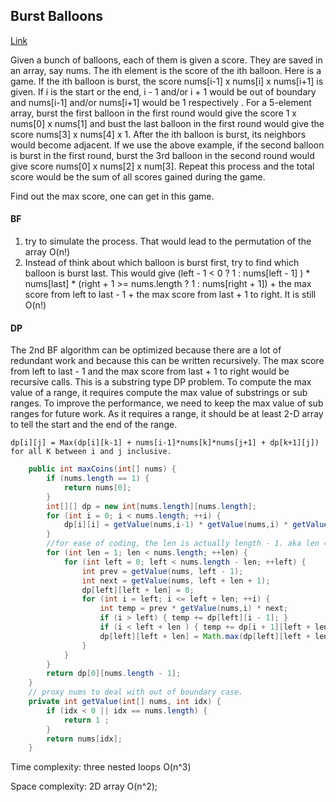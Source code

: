 ## Burst Balloons

[Link](https://leetcode.com/problems/burst-balloons/)

Given a bunch of  balloons, each of them is given a score. They are saved in an array, say nums. The ith element is the score of the ith balloon. Here is a game. If the ith balloon is burst, the score  nums[i-1] x nums[i] x nums[i+1] is given. If i is the start or the end, i - 1 and/or i + 1 would be out of boundary and nums[i-1] and/or nums[i+1] would be 1 respectively . For a 5-element array, burst the first balloon in the first round would give the score 1 x nums[0] x nums[1] and bust the last balloon in the first round would give the score nums[3] x nums[4] x 1.  After the ith balloon is burst, its neighbors would become adjacent. If we use the above example, if the second balloon is burst in the first round, burst the 3rd balloon in the second round would give score nums[0] x nums[2] x num[3]. Repeat this process and the total score would be the sum of all scores gained during the game. 

Find out the max score, one can get in this game. 

#### BF

1. try to simulate the process. That would lead to the permutation of the array O(n!)
2. Instead of think about which balloon is burst first, try to find which balloon is burst last. This would give (left - 1 < 0 ? 1 : nums[left - 1] ) * nums[last] * (right + 1 >= nums.length ? 1 : nums[right + 1]) + the max score from left to last - 1 +  the max score from last + 1 to right. It is still O(n!)

#### DP

The 2nd BF algorithm can be optimized because there are a lot of redundant work and because this can be written recursively. The max score from left to last - 1 and  the max score from last + 1 to right would be recursive calls. This is a substring type DP problem. To compute the max value of a range, it requires compute the max value of substrings or sub ranges. To improve the performance, we need to keep the max value of sub ranges for future work. As it requires a range, it should be at least 2-D array to tell the start and the end of the range.

```
dp[i][j] = Max(dp[i][k-1] + nums[i-1]*nums[k]*nums[j+1] + dp[k+1][j]) for all K between i and j inclusive.
```

```java
    public int maxCoins(int[] nums) {
        if (nums.length == 1) {
            return nums[0];
        }
        int[][] dp = new int[nums.length][nums.length];
        for (int i = 0; i < nums.length; ++i) {
            dp[i][i] = getValue(nums,i-1) * getValue(nums,i) * getValue(nums,i+1);
        }
        //for ease of coding, the len is actually length - 1. aka len = 1 is actually for 2 elements
        for (int len = 1; len < nums.length; ++len) {
            for (int left = 0; left < nums.length - len; ++left) {
                int prev = getValue(nums, left - 1);
                int next = getValue(nums, left + len + 1);
                dp[left][left + len] = 0;
                for (int i = left; i <= left + len; ++i) {
                    int temp = prev * getValue(nums,i) * next;
                    if (i > left) { temp += dp[left][i - 1]; }
                    if (i < left + len ) { temp += dp[i + 1][left + len]; }
                    dp[left][left + len] = Math.max(dp[left][left + len], temp);
                }
            }
        }
        return dp[0][nums.length - 1];
    }
    // proxy nums to deal with out of boundary case.
    private int getValue(int[] nums, int idx) {
        if (idx < 0 || idx == nums.length) {
            return 1 ;
        }
        return nums[idx];
    }
```

Time complexity:  three nested loops O(n^3)

Space complexity: 2D array O(n^2);
